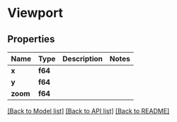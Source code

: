 # Viewport

## Properties

Name | Type | Description | Notes
------------ | ------------- | ------------- | -------------
**x** | **f64** |  | 
**y** | **f64** |  | 
**zoom** | **f64** |  | 

[[Back to Model list]](../README.md#documentation-for-models) [[Back to API list]](../README.md#documentation-for-api-endpoints) [[Back to README]](../README.md)


